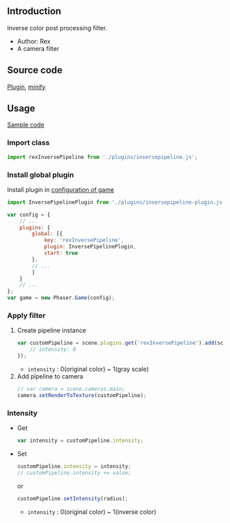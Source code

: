 ## Introduction

Inverse color post processing filter.

- Author: Rex
- A camera filter

## Source code

[Plugin](https://github.com/rexrainbow/phaser3-rex-notes/blob/master/plugins/inversepipeline-plugin.js), [minify](https://github.com/rexrainbow/phaser3-rex-notes/blob/master/dist/rexinversepipelineplugin.min.js)

## Usage

[Sample code](https://github.com/rexrainbow/phaser3-rex-notes/tree/master/examples/shader-inverse)

 

### Import class

```javascript
import rexInversePipeline from './plugins/inversepipeline.js';
```

### Install global plugin

Install plugin in [configuration of game](game.md#configuration)

```javascript
import InversePipelinePlugin from './plugins/inversepipeline-plugin.js';

var config = {
    // ...
    plugins: {
        global: [{
            key: 'rexInversePipeline',
            plugin: InversePipelinePlugin,
            start: true
        },
        // ...
        ]
    }
    // ...
};
var game = new Phaser.Game(config);
```

### Apply filter

1. Create pipeline instance
    ```javascript
    var customPipeline = scene.plugins.get('rexInversePipeline').add(scene, key, {
        // intensity: 0
    });
    ```
    - `intensity` : 0(original color) ~ 1(gray scale)
2. Add pipeline to camera
    ```javascript
    // var camera = scene.cameras.main;
    camera.setRenderToTexture(customPipeline);
    ```

### Intensity

- Get
    ```javascript
    var intensity = customPipeline.intensity;
    ```
- Set
    ```javascript
    customPipeline.intensity = intensity;
    // customPipeline.intensity += value;
    ```
    or
    ```javascript
    customPipeline.setIntensity(radius);
    ```
    - `intensity` : 0(original color) ~ 1(inverse color)
